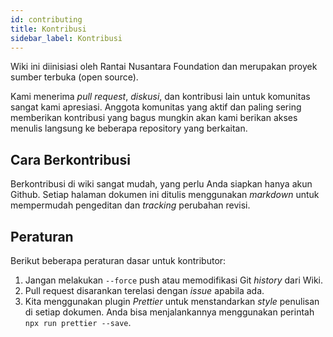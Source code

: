 ```yaml
---
id: contributing
title: Kontribusi
sidebar_label: Kontribusi
---
```


Wiki ini diinisiasi oleh Rantai Nusantara Foundation dan merupakan proyek sumber terbuka (open
source).

Kami menerima _pull request_, _diskusi_, dan kontribusi lain untuk komunitas sangat kami apresiasi.
Anggota komunitas yang aktif dan paling sering memberikan kontribusi yang bagus mungkin akan kami
berikan akses menulis langsung ke beberapa repository yang berkaitan.

## Cara Berkontribusi

Berkontribusi di wiki sangat mudah, yang perlu Anda siapkan hanya akun Github. Setiap halaman
dokumen ini ditulis menggunakan _markdown_ untuk mempermudah pengeditan dan _tracking_ perubahan
revisi.

## Peraturan

Berikut beberapa peraturan dasar untuk kontributor:

1. Jangan melakukan `--force` push atau memodifikasi Git _history_ dari Wiki.
2. Pull request disarankan terelasi dengan _issue_ apabila ada.
3. Kita menggunakan plugin _Prettier_ untuk menstandarkan _style_ penulisan di setiap dokumen. Anda
   bisa menjalankannya menggunakan perintah `npx run prettier --save`.
